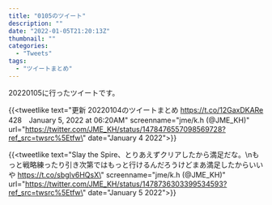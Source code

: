 ```yaml
---
title: "0105のツイート"
description: ""
date: "2022-01-05T21:20:13Z"
thumbnail: ""
categories:
  - "Tweets"
tags:
  - "ツイートまとめ"
---
```

20220105に行ったツイートです。
<!--more-->
{{<tweetlike text=\"更新 20220104のツイートまとめ https://t.co/12GaxDKARe 428　January 5, 2022 at 06:20AM\" screenname=\"jme/k.h (@JME_KH)\" url=\"https://twitter.com/JME_KH/status/1478476557098569728?ref_src=twsrc%5Etfw\" date=\"January 4 2022\">}}

{{<tweetlike text=\"Slay the Spire、とりあえずクリアしたから満足だな。\nもっと戦略練ったり引き次第ではもっと行けるんだろうけどまあ満足したからいいや https://t.co/sbgIv6HQsX\" screenname=\"jme/k.h (@JME_KH)\" url=\"https://twitter.com/JME_KH/status/1478736303399534593?ref_src=twsrc%5Etfw\" date=\"January 5 2022\">}}

